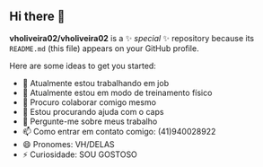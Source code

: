 ## Hi there 👋

**vholiveira02/vholiveira02** is a ✨ _special_ ✨ repository because its `README.md` (this file) appears on your GitHub profile.

Here are some ideas to get you started:

- 🔭 Atualmente estou trabalhando em job
- 🌱 Atualmente estou em modo de treinamento físico
- 👯 Procuro colaborar comigo mesmo
- 🤔 Estou procurando ajuda com o caps
- 💬 Pergunte-me sobre meus trabalho
- 📫 Como entrar em contato comigo: (41)940028922
- 😄 Pronomes: VH/DELAS
- ⚡ Curiosidade: SOU GOSTOSO
